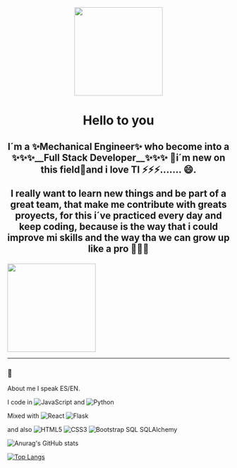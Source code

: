 <div id="header" align="center">
    <img src="https://media.giphy.com/media/Kc2GKprlwHTTizRfmu/giphy.gif" alt="" width="200">
    <h1 align="center">Hello to you </h1>
    <h2 align="center"> I´m a ✨Mechanical Engineer✨ who become into a ✨✨✨__Full Stack Developer__✨✨✨
🌱i´m new on this field🌱and  i love TI ⚡⚡⚡.......  😄. 

I really want to learn new things and be part of a great team, that make me contribute with greats proyects, for this i´ve  practiced every day and keep coding, because is the way that i could improve mi skills and the way tha we can grow up like a pro 🚀🚀🚀
    </h2>
    
    
</div>

<img src="https://media.giphy.com/media/N57KpqDb0tlWE/giphy.gif" alt="" width="200">

- - -


<h3>🤔</h3> About me  
I speak ES/EN.

I code in ![JavaScript](https://img.shields.io/badge/javascript-%23323330.svg?style=for-the-badge&logo=javascript&logoColor=%23F7DF1E) and ![Python](https://img.shields.io/badge/python-3670A0?style=for-the-badge&logo=python&logoColor=ffdd54)

Mixed with ![React](https://img.shields.io/badge/react-%2320232a.svg?style=for-the-badge&logo=react&logoColor=%2361DAFB)   ![Flask](https://img.shields.io/badge/flask-%23000.svg?style=for-the-badge&logo=flask&logoColor=white) 

and also ![HTML5](https://img.shields.io/badge/html5-%23E34F26.svg?style=for-the-badge&logo=html5&logoColor=white)  ![CSS3](https://img.shields.io/badge/css3-%231572B6.svg?style=for-the-badge&logo=css3&logoColor=white)  ![Bootstrap](https://img.shields.io/badge/bootstrap-%23563D7C.svg?style=for-the-badge&logo=bootstrap&logoColor=white) SQL SQLAlchemy 





![Anurag's GitHub stats](https://github-readme-stats.vercel.app/api?username=ManuelV85&show_icons=true&theme=dark)



[![Top Langs](https://github-readme-stats.vercel.app/api/top-langs/?username=ManuelV85)](https://github.com/ManuelV85/github-readme-stats)

<!--
**ManuelV85/ManuelV85** is a ✨ _special_ ✨ repository because its `README.md` (this file) appears on your GitHub profile.

Here are some ideas to get you started:

- 🔭 I’m currently working on ...
- 🌱 I’m currently learning ...
- 👯 I’m looking to collaborate on ...
- 🤔 I’m looking for help with ...
- 💬 Ask me about ...
- 📫 How to reach me: ...
- 😄 Pronouns: ...
- ⚡ Fun fact: ...
-->
